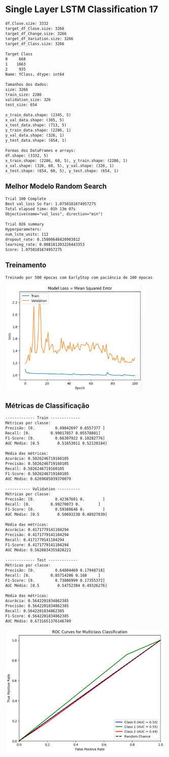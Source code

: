 # Single Layer LSTM Classification 17

    df.Close.size: 3332
    target_df_Close.size: 3266
    target_df_Change.size: 3266
    target_df_Variation.size: 3266
    target_df_Class.size: 3266

    Target Class
    0     668
    1    1663
    2     935
    Name: YClass, dtype: int64

    Tamanhos dos dados:
    size: 3266
    train_size: 2286
    validation_size: 326
    test_size: 654

    x_train_data.shape: (2345, 5)
    x_val_data.shape: (385, 5)
    x_test_data.shape: (713, 5)
    y_train_data.shape: (2286, 1)
    y_val_data.shape: (326, 1)
    y_test_data.shape: (654, 1)

    Formas dos DataFrames e arrays:
    df.shape: (3332, 5)
    x_train.shape: (2286, 60, 5), y_train.shape: (2286, 1)
    x_val.shape: (326, 60, 5), y_val.shape: (326, 1)
    x_test.shape: (654, 60, 5), y_test.shape: (654, 1)
## Melhor Modelo Random Search

    Trial 100 Complete 
    Best val_loss So Far: 1.0750181674957275
    Total elapsed time: 01h 13m 07s
    Objective(name="val_loss", direction="min")

    Trial 026 summary
    Hyperparameters:
    num_lstm_units: 112
    dropout_rate: 0.15800648420903812
    learning_rate: 0.008181203226443353
    Score: 1.0750181674957275

## Treinamento 
    Treinado por 500 épocas com EarlyStop com paciência de 100 épocas
![Alt text](./img/loss17.png)

## Métricas de Classificação

    ------------- Train -------------
    Métricas por classe:
    Precisão: [0.         0.49842697 0.6557377 ]
    Recall: [0.         0.99017857 0.05578801]
    F1-Score: [0.         0.66307922 0.10282776]
    AUC Médio: [0.5        0.51653011 0.52120184]

    Média das métricas:
    Acurácia: 0.5026246719160105
    Precisão: 0.5026246719160105
    Recall: 0.5026246719160105
    F1-Score: 0.5026246719160105
    AUC Médio: 0.6269685039370079

    ----------- Validation ----------
    Métricas por classe:
    Precisão: [0.         0.42367601 0.        ]
    Recall: [0.         0.99270073 0.        ]
    F1-Score: [0.         0.59388646 0.        ]
    AUC Médio: [0.5        0.50693238 0.48927039]

    Média das métricas:
    Acurácia: 0.4171779141104294
    Precisão: 0.4171779141104294
    Recall: 0.4171779141104294
    F1-Score: 0.4171779141104294
    AUC Médio: 0.5628834355828221

    ------------- Test -------------
    Métricas por classe:
    Precisão: [0.         0.64804469 0.17948718]
    Recall: [0.         0.85714286 0.168     ]
    F1-Score: [0.         0.73806999 0.17355372]
    AUC Médio: [0.5        0.54752304 0.49326276]

    Média das métricas:
    Acurácia: 0.5642201834862385
    Precisão: 0.5642201834862385
    Recall: 0.5642201834862385
    F1-Score: 0.5642201834862385
    AUC Médio: 0.6731651376146789
![Alt text](./img/auc17.png)
    